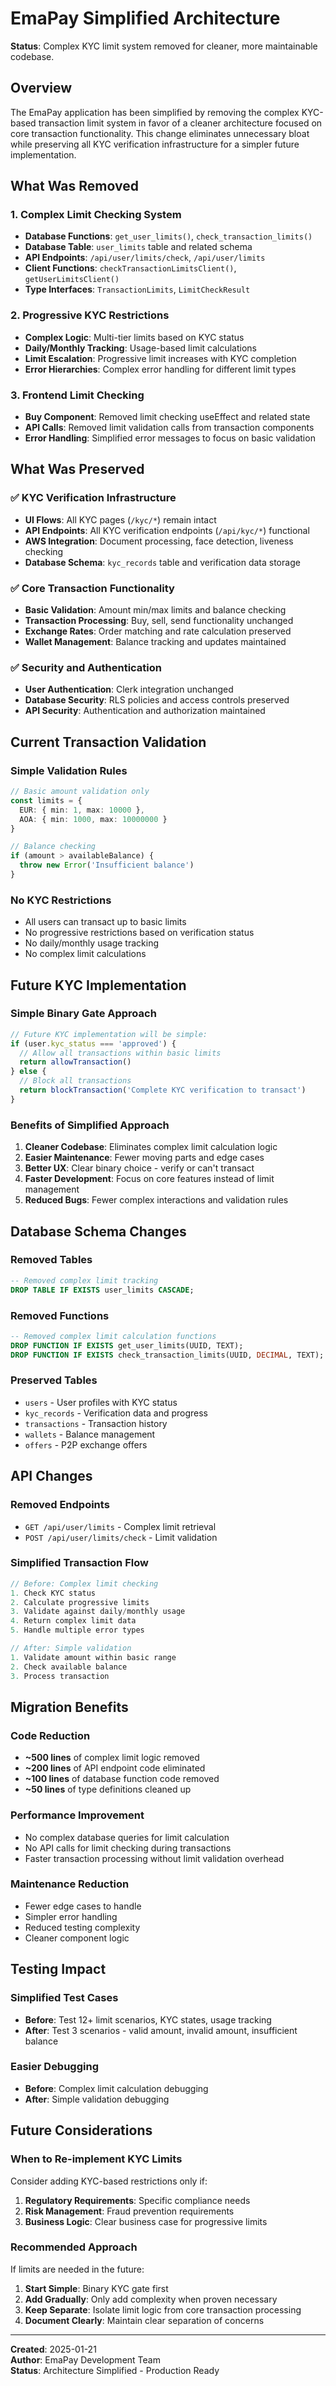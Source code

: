 # EmaPay Simplified Architecture

**Status**: Complex KYC limit system removed for cleaner, more maintainable codebase.

## Overview

The EmaPay application has been simplified by removing the complex KYC-based transaction limit system in favor of a cleaner architecture focused on core transaction functionality. This change eliminates unnecessary bloat while preserving all KYC verification infrastructure for a simpler future implementation.

## What Was Removed

### 1. Complex Limit Checking System
- **Database Functions**: `get_user_limits()`, `check_transaction_limits()`
- **Database Table**: `user_limits` table and related schema
- **API Endpoints**: `/api/user/limits/check`, `/api/user/limits`
- **Client Functions**: `checkTransactionLimitsClient()`, `getUserLimitsClient()`
- **Type Interfaces**: `TransactionLimits`, `LimitCheckResult`

### 2. Progressive KYC Restrictions
- **Complex Logic**: Multi-tier limits based on KYC status
- **Daily/Monthly Tracking**: Usage-based limit calculations
- **Limit Escalation**: Progressive limit increases with KYC completion
- **Error Hierarchies**: Complex error handling for different limit types

### 3. Frontend Limit Checking
- **Buy Component**: Removed limit checking useEffect and related state
- **API Calls**: Removed limit validation calls from transaction components
- **Error Handling**: Simplified error messages to focus on basic validation

## What Was Preserved

### ✅ KYC Verification Infrastructure
- **UI Flows**: All KYC pages (`/kyc/*`) remain intact
- **API Endpoints**: All KYC verification endpoints (`/api/kyc/*`) functional
- **AWS Integration**: Document processing, face detection, liveness checking
- **Database Schema**: `kyc_records` table and verification data storage

### ✅ Core Transaction Functionality
- **Basic Validation**: Amount min/max limits and balance checking
- **Transaction Processing**: Buy, sell, send functionality unchanged
- **Exchange Rates**: Order matching and rate calculation preserved
- **Wallet Management**: Balance tracking and updates maintained

### ✅ Security and Authentication
- **User Authentication**: Clerk integration unchanged
- **Database Security**: RLS policies and access controls preserved
- **API Security**: Authentication and authorization maintained

## Current Transaction Validation

### Simple Validation Rules
```typescript
// Basic amount validation only
const limits = {
  EUR: { min: 1, max: 10000 },
  AOA: { min: 1000, max: 10000000 }
}

// Balance checking
if (amount > availableBalance) {
  throw new Error('Insufficient balance')
}
```

### No KYC Restrictions
- All users can transact up to basic limits
- No progressive restrictions based on verification status
- No daily/monthly usage tracking
- No complex limit calculations

## Future KYC Implementation

### Simple Binary Gate Approach
```typescript
// Future KYC implementation will be simple:
if (user.kyc_status === 'approved') {
  // Allow all transactions within basic limits
  return allowTransaction()
} else {
  // Block all transactions
  return blockTransaction('Complete KYC verification to transact')
}
```

### Benefits of Simplified Approach
1. **Cleaner Codebase**: Eliminates complex limit calculation logic
2. **Easier Maintenance**: Fewer moving parts and edge cases
3. **Better UX**: Clear binary choice - verify or can't transact
4. **Faster Development**: Focus on core features instead of limit management
5. **Reduced Bugs**: Fewer complex interactions and validation rules

## Database Schema Changes

### Removed Tables
```sql
-- Removed complex limit tracking
DROP TABLE IF EXISTS user_limits CASCADE;
```

### Removed Functions
```sql
-- Removed complex limit calculation functions
DROP FUNCTION IF EXISTS get_user_limits(UUID, TEXT);
DROP FUNCTION IF EXISTS check_transaction_limits(UUID, DECIMAL, TEXT);
```

### Preserved Tables
- `users` - User profiles with KYC status
- `kyc_records` - Verification data and progress
- `transactions` - Transaction history
- `wallets` - Balance management
- `offers` - P2P exchange offers

## API Changes

### Removed Endpoints
- `GET /api/user/limits` - Complex limit retrieval
- `POST /api/user/limits/check` - Limit validation

### Simplified Transaction Flow
```typescript
// Before: Complex limit checking
1. Check KYC status
2. Calculate progressive limits
3. Validate against daily/monthly usage
4. Return complex limit data
5. Handle multiple error types

// After: Simple validation
1. Validate amount within basic range
2. Check available balance
3. Process transaction
```

## Migration Benefits

### Code Reduction
- **~500 lines** of complex limit logic removed
- **~200 lines** of API endpoint code eliminated
- **~100 lines** of database function code removed
- **~50 lines** of type definitions cleaned up

### Performance Improvement
- No complex database queries for limit calculation
- No API calls for limit checking during transactions
- Faster transaction processing without limit validation overhead

### Maintenance Reduction
- Fewer edge cases to handle
- Simpler error handling
- Reduced testing complexity
- Cleaner component logic

## Testing Impact

### Simplified Test Cases
- **Before**: Test 12+ limit scenarios, KYC states, usage tracking
- **After**: Test 3 scenarios - valid amount, invalid amount, insufficient balance

### Easier Debugging
- **Before**: Complex limit calculation debugging
- **After**: Simple validation debugging

## Future Considerations

### When to Re-implement KYC Limits
Consider adding KYC-based restrictions only if:
1. **Regulatory Requirements**: Specific compliance needs
2. **Risk Management**: Fraud prevention requirements
3. **Business Logic**: Clear business case for progressive limits

### Recommended Approach
If limits are needed in the future:
1. **Start Simple**: Binary KYC gate first
2. **Add Gradually**: Only add complexity when proven necessary
3. **Keep Separate**: Isolate limit logic from core transaction processing
4. **Document Clearly**: Maintain clear separation of concerns

---

**Created**: 2025-01-21  
**Author**: EmaPay Development Team  
**Status**: Architecture Simplified - Production Ready

